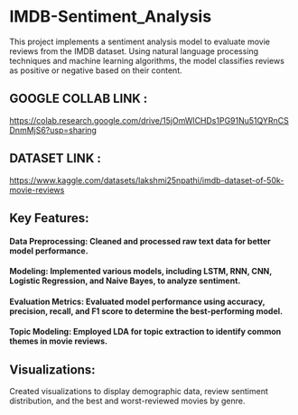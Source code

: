 # IMDB-Sentiment_Analysis
This project implements a sentiment analysis model to evaluate movie reviews from the IMDB dataset. Using natural language processing techniques and machine learning algorithms, the model classifies reviews as positive or negative based on their content.
## GOOGLE COLLAB LINK :
https://colab.research.google.com/drive/15jOmWlCHDs1PG91Nu51QYRnCSDnmMjS6?usp=sharing
## DATASET LINK :
https://www.kaggle.com/datasets/lakshmi25npathi/imdb-dataset-of-50k-movie-reviews
## Key Features:
#### Data Preprocessing: Cleaned and processed raw text data for better model performance.
#### Modeling: Implemented various models, including LSTM, RNN, CNN, Logistic Regression, and Naive Bayes, to analyze sentiment.
#### Evaluation Metrics: Evaluated model performance using accuracy, precision, recall, and F1 score to determine the best-performing model.
#### Topic Modeling: Employed LDA for topic extraction to identify common themes in movie reviews.
## Visualizations:
Created visualizations to display demographic data, review sentiment distribution, and the best and worst-reviewed movies by genre.
